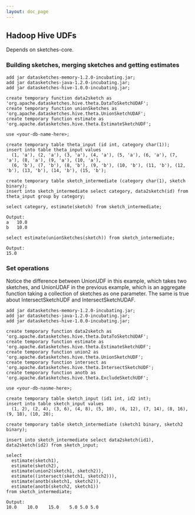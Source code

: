 ```yaml
---
layout: doc_page
---
```

<!--
    Licensed to the Apache Software Foundation (ASF) under one
    or more contributor license agreements.  See the NOTICE file
    distributed with this work for additional information
    regarding copyright ownership.  The ASF licenses this file
    to you under the Apache License, Version 2.0 (the
    "License"); you may not use this file except in compliance
    with the License.  You may obtain a copy of the License at

      http://www.apache.org/licenses/LICENSE-2.0

    Unless required by applicable law or agreed to in writing,
    software distributed under the License is distributed on an
    "AS IS" BASIS, WITHOUT WARRANTIES OR CONDITIONS OF ANY
    KIND, either express or implied.  See the License for the
    specific language governing permissions and limitations
    under the License.
-->
## Hadoop Hive UDFs

Depends on sketches-core.

### Building sketches, merging sketches and getting estimates

    add jar datasketches-memory-1.2.0-incubating.jar;
    add jar datasketches-java-1.2.0-incubating.jar;
    add jar datasketches-hive-1.0.0-incubating.jar;

    create temporary function data2sketch as 'org.apache.datasketches.hive.theta.DataToSketchUDAF';
    create temporary function unionSketches as 'org.apache.datasketches.hive.theta.UnionSketchUDAF';
    create temporary function estimate as 'org.apache.datasketches.hive.theta.EstimateSketchUDF';

    use <your-db-name-here>;

    create temporary table theta_input (id int, category char(1));
    insert into table theta_input values
      (1, 'a'), (2, 'a'), (3, 'a'), (4, 'a'), (5, 'a'), (6, 'a'), (7, 'a'), (8, 'a'), (9, 'a'), (10, 'a'),
      (6, 'b'), (7, 'b'), (8, 'b'), (9, 'b'), (10, 'b'), (11, 'b'), (12, 'b'), (13, 'b'), (14, 'b'), (15, 'b');

    create temporary table sketch_intermediate (category char(1), sketch binary);
    insert into sketch_intermediate select category, data2sketch(id) from theta_input group by category;

    select category, estimate(sketch) from sketch_intermediate;

    Output:
    a	10.0
    b	10.0

    select estimate(unionSketches(sketch)) from sketch_intermediate;

    Output:
    15.0

### Set operations

Notice the difference between UnionUDF in this example, which takes two sketches, and UnionUDAF in the previous example, which is an aggregate function taking a collection of sketches as one parameter. The same is true about IntersectSketchUDF and IntersectSketchUDAF.

    add jar datasketches-memory-1.2.0-incubating.jar;
    add jar datasketches-java-1.2.0-incubating.jar;
    add jar datasketches-hive-1.0.0-incubating.jar;

    create temporary function data2sketch as 'org.apache.datasketches.hive.theta.DataToSketchUDAF';
    create temporary function estimate as 'org.apache.datasketches.hive.theta.EstimateSketchUDF';
    create temporary function union2 as 'org.apache.datasketches.hive.theta.UnionSketchUDF';
    create temporary function intersect as 'org.apache.datasketches.hive.theta.IntersectSketchUDF';
    create temporary function anotb as 'org.apache.datasketches.hive.theta.ExcludeSketchUDF';

    use <your-db-nasme-here>;

    create temporary table sketch_input (id1 int, id2 int);
    insert into table sketch_input values
      (1, 2), (2, 4), (3, 6), (4, 8), (5, 10), (6, 12), (7, 14), (8, 16), (9, 18), (10, 20);

    create temporary table sketch_intermediate (sketch1 binary, sketch2 binary);

    insert into sketch_intermediate select data2sketch(id1), data2sketch(id2) from sketch_input;

    select
      estimate(sketch1),
      estimate(sketch2),
      estimate(union2(sketch1, sketch2)),
      estimate((intersect(sketch1, sketch2))),
      estimate(anotb(sketch1, sketch2)),
      estimate(anotb(sketch2, sketch1))
    from sketch_intermediate;

    Output:
    10.0	10.0	15.0	5.0	5.0	5.0
